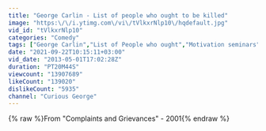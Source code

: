 ```yaml
---
title: "George Carlin - List of people who ought to be killed"
image: "https:\/\/i.ytimg.com\/vi\/tVlkxrNlp10\/hqdefault.jpg"
vid_id: "tVlkxrNlp10"
categories: "Comedy"
tags: ["George Carlin","List of People who ought","Motivation seminars"]
date: "2021-09-22T10:15:11+03:00"
vid_date: "2013-05-01T17:02:28Z"
duration: "PT20M44S"
viewcount: "13907689"
likeCount: "139020"
dislikeCount: "5935"
channel: "Curious George"
---
```

{% raw %}From &quot;Complaints and Grievances&quot; - 2001{% endraw %}
